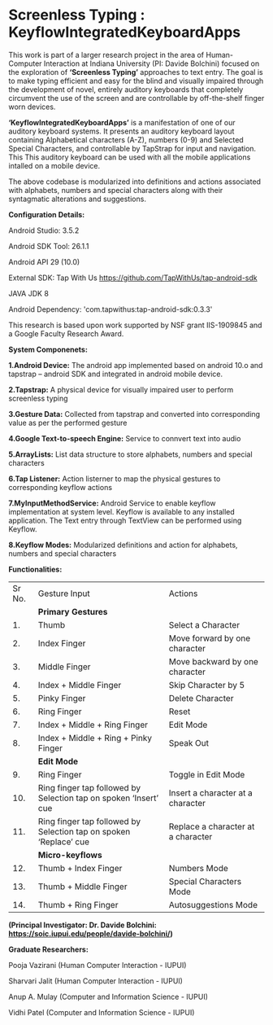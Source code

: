<h1> Screenless Typing : KeyflowIntegratedKeyboardApps</h1>

This work is part of a larger research project in the area of Human-Computer Interaction at Indiana University (PI: Davide Bolchini) focused on the exploration of <b>‘Screenless
Typing’</b> approaches to text entry. The goal is to make typing efficient and easy for the blind and visually impaired through the development of novel, entirely auditory 
keyboards that completely circumvent the use of the screen and are controllable by off-the-shelf finger worn devices.

<b>‘KeyflowIntegratedKeyboardApps’</b> is a manifestation of one of our auditory keyboard systems. It presents an auditory keyboard layout containing Alphabetical characters (A-Z), numbers 
(0-9) and Selected Special Characters, and controllable by TapStrap for input and navigation. This This auditory keyboard can be used with all the mobile applications intalled 
on a mobile device.

The above codebase is modularized into definitions and actions associated with alphabets, numbers and special characters along with their syntagmatic alterations and suggestions.

<b>Configuration Details:</b>  

Android Studio: 3.5.2 

Android SDK Tool: 26.1.1  

Android API 29 (10.0) 

External SDK: Tap With Us https://github.com/TapWithUs/tap-android-sdk  

JAVA JDK 8  

Android Dependency: 'com.tapwithus:tap-android-sdk:0.3.3' 

This research is based upon work supported by NSF grant IIS-1909845 and a Google Faculty Research Award. 

<b>System Componenets:</b>

<b>1.Android Device:</b> The android app implemented based on android 10.o and tapstrap – android SDK and integrated in android mobile device.

<b>2.Tapstrap:</b> A physical device for visually impaired user to perform screenless typing

<b>3.Gesture Data:</b> Collected from tapstrap and converted into corresponding value as per the performed gesture 

<b>4.Google Text-to-speech Engine:</b> Service to connvert text into audio

<b>5.ArrayLists:</b> List data structure to store alphabets, numbers and special characters

<b>6.Tap Listener:</b> Action listerner to map the physical gestures to corresponding keyflow actions

<b>7.MyInputMethodService:</b> Android Service to enable keyflow implementation at system level. Keyflow is available to any installed application. The Text entry through TextView can be performed using Keyflow.

<b>8.Keyflow Modes:</b> Modularized definitions and action for alphabets, numbers and special characters

<b> Functionalities:</b>

<table>
 <tr>
  <td>Sr No.</td>
  <td>Gesture Input</td>
  <td>Actions</td>
  </tr>
 
 <tr>
 <td></td>
 <td><b>Primary Gestures</b></td>
 <td></td>
  </tr>
  
 <tr>
 <td>1.</td>
 <td>Thumb</td>
 <td>Select a Character</td>
  </tr>
  
 <tr>
 <td>2.</td>
 <td>Index Finger</td>
 <td>Move forward by one character</td>
 </tr>

 <tr>
 <td>3.</td>
 <td>Middle Finger</td>
 <td>Move backward by one character</td>
 </tr>

 <tr>
 <td>4.</td>
 <td>Index + Middle Finger</td>
 <td>Skip Character by 5</td>
 </tr>

 <tr>
 <td>5.</td>
 <td>Pinky Finger</td>
 <td>Delete Character</td>
 </tr>

 <tr>
 <td>6.</td>
 <td>Ring Finger</td>
 <td>Reset</td>
 </tr>

 <tr>
 <td>7.</td>
 <td>Index + Middle + Ring Finger</td>
 <td>Edit Mode</td>
 </tr>

 <tr>
 <td>8.</td>
 <td>Index + Middle + Ring + Pinky Finger</td>
 <td>Speak Out</td>
 </tr>

 <tr>
 <td></td>
 <td><b>Edit Mode</b></td>
 <td></td>
 </tr>

 <tr>
 <td>9.</td>
 <td>Ring Finger</td>
 <td>Toggle in Edit Mode</td>
 </tr>

 <tr>
 <td>10.</td>
 <td>Ring finger tap followed by Selection tap on spoken ‘Insert’ cue </td>
 <td>Insert a character at a character</td>
 </tr>

 <tr>
 <td>11.</td>
 <td>Ring finger tap followed by Selection tap on spoken ‘Replace’ cue </td>
 <td>Replace a character at a character</td>
 </tr>

 <tr>
 <td></td>
 <td><b>Micro-keyflows</b></td>
 <td></td>
  </tr>

 <tr>
 <td>12.</td>
 <td>Thumb + Index Finger</td>
 <td>Numbers Mode</td>
 </tr>

 <tr>
 <td>13.</td>
 <td>Thumb + Middle Finger</td>
 <td>Special Characters Mode</td>
 </tr>

 <tr>
 <td>14.</td>
 <td>Thumb + Ring Finger</td>
 <td>Autosuggestions Mode</td>
 </tr>

 </table>

<b>(Principal Investigator: Dr. Davide Bolchini: https://soic.iupui.edu/people/davide-bolchini/) 

Graduate Researchers:</b> 

 Pooja Vazirani (Human Computer Interaction - IUPUI) 

Sharvari Jalit (Human Computer Interaction - IUPUI) 

Anup A. Mulay (Computer and Information Science - IUPUI) 

Vidhi Patel (Computer and Information Science - IUPUI) 

